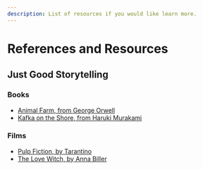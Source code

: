 ```yaml
---
description: List of resources if you would like learn more.
---
```


# References and Resources

## Just Good Storytelling

### Books

* [Animal Farm, from George Orwell](https://www.amazon.com/Animal-Farm-George-Orwell/dp/0451526341/ref=asc\_df\_0451526341/?tag=hyprod-20\&linkCode=df0\&hvadid=312034012774\&hvpos=\&hvnetw=g\&hvrand=6854587252333318264\&hvpone=\&hvptwo=\&hvqmt=\&hvdev=c\&hvdvcmdl=\&hvlocint=\&hvlocphy=9031923\&hvtargid=pla-450308912523\&psc=1)
* [Kafka on the Shore, from Haruki Murakami](https://www.amazon.com/Kafka-Shore-Haruki-Murakami/dp/1400079276)

### Films

* [Pulp Fiction, by Tarantino](https://www.imdb.com/title/tt0110912/)
* [The Love Witch, by Anna Biller](https://www.imdb.com/title/tt3908142/?ref\_=nm\_knf\_i1)
